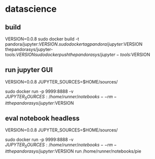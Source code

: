 # datascience

## build
VERSION=0.0.8
sudo docker build -t pandora/jupyter:$VERSION .
sudo docker tag pandora/jupyter:$VERSION thepandorasys/jupyter-tools:$VERSION
sudo docker push thepandorasys/jupyter-tools:$VERSION

## run jupyter GUI
VERSION=0.0.8
JUPYTER_SOURCES=$HOME/sources/
 
sudo docker run -p 9999:8888 -v $JUPYTER_SOURCES:/home/runner/notebooks --rm -it thepandorasys/jupyter:$VERSION

## eval notebook headless
VERSION=0.0.8
JUPYTER_SOURCES=$HOME/sources/
 
sudo docker run -p 9999:8888 -v $JUPYTER_SOURCES:/home/runner/notebooks --rm -it thepandorasys/jupyter:$VERSION run /home/runner/notebooks/pie